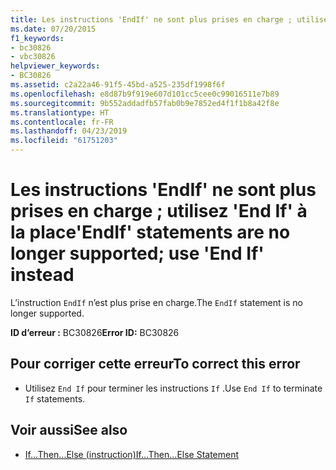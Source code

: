 ```yaml
---
title: Les instructions 'EndIf' ne sont plus prises en charge ; utilisez 'End If' à la place
ms.date: 07/20/2015
f1_keywords:
- bc30826
- vbc30826
helpviewer_keywords:
- BC30826
ms.assetid: c2a22a46-91f5-45bd-a525-235df1998f6f
ms.openlocfilehash: e8d87b9f919e607d101cc5cee0c99016511e7b89
ms.sourcegitcommit: 9b552addadfb57fab0b9e7852ed4f1f1b8a42f8e
ms.translationtype: HT
ms.contentlocale: fr-FR
ms.lasthandoff: 04/23/2019
ms.locfileid: "61751203"
---
```

# <a name="endif-statements-are-no-longer-supported-use-end-if-instead"></a><span data-ttu-id="6081c-102">Les instructions 'EndIf' ne sont plus prises en charge ; utilisez 'End If' à la place</span><span class="sxs-lookup"><span data-stu-id="6081c-102">'EndIf' statements are no longer supported; use 'End If' instead</span></span>
<span data-ttu-id="6081c-103">L’instruction `EndIf` n’est plus prise en charge.</span><span class="sxs-lookup"><span data-stu-id="6081c-103">The `EndIf` statement is no longer supported.</span></span>  
  
 <span data-ttu-id="6081c-104">**ID d’erreur :** BC30826</span><span class="sxs-lookup"><span data-stu-id="6081c-104">**Error ID:** BC30826</span></span>  
  
## <a name="to-correct-this-error"></a><span data-ttu-id="6081c-105">Pour corriger cette erreur</span><span class="sxs-lookup"><span data-stu-id="6081c-105">To correct this error</span></span>  
  
- <span data-ttu-id="6081c-106">Utilisez `End If` pour terminer les instructions `If` .</span><span class="sxs-lookup"><span data-stu-id="6081c-106">Use `End If` to terminate `If` statements.</span></span>  
  
## <a name="see-also"></a><span data-ttu-id="6081c-107">Voir aussi</span><span class="sxs-lookup"><span data-stu-id="6081c-107">See also</span></span>

- [<span data-ttu-id="6081c-108">If...Then...Else (instruction)</span><span class="sxs-lookup"><span data-stu-id="6081c-108">If...Then...Else Statement</span></span>](../../visual-basic/language-reference/statements/if-then-else-statement.md)
